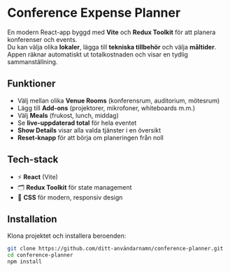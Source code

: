 # Conference Expense Planner

En modern React-app byggd med **Vite** och **Redux Toolkit** för att planera konferenser och events.  
Du kan välja olika **lokaler**, lägga till **tekniska tillbehör** och välja **måltider**. Appen räknar automatiskt ut totalkostnaden och visar en tydlig sammanställning.

## Funktioner
- Välj mellan olika **Venue Rooms** (konferensrum, auditorium, mötesrum)
- Lägg till **Add-ons** (projektorer, mikrofoner, whiteboards m.m.)
- Välj **Meals** (frukost, lunch, middag)
- Se **live-uppdaterad total** för hela eventet
- **Show Details** visar alla valda tjänster i en översikt
- **Reset-knapp** för att börja om planeringen från noll

## Tech-stack
- ⚡️ **React** (Vite)
- 🗂 **Redux Toolkit** för state management
- 🎨 **CSS** för modern, responsiv design

## Installation
Klona projektet och installera beroenden:

```bash
git clone https://github.com/ditt-användarnamn/conference-planner.git
cd conference-planner
npm install
